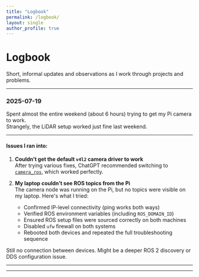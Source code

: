 ```yaml
---
title: "Logbook"
permalink: /logbook/
layout: single
author_profile: true
---
```


# Logbook

Short, informal updates and observations as I work through projects and problems.

---

### **2025-07-19**  
Spent almost the entire weekend (about 6 hours) trying to get my Pi camera to work.  
Strangely, the LiDAR setup worked just fine last weekend.

---

#### Issues I ran into:

1. **Couldn’t get the default `v4l2` camera driver to work**  
   After trying various fixes, ChatGPT recommended switching to [`camera_ros`](https://github.com/christianrauch/camera_ros.git), which worked perfectly.

2. **My laptop couldn’t see ROS topics from the Pi**  
   The camera node was running on the Pi, but no topics were visible on my laptop. Here's what I tried:
   - Confirmed IP-level connectivity (ping works both ways)
   - Verified ROS environment variables (including `ROS_DOMAIN_ID`)
   - Ensured ROS setup files were sourced correctly on both machines
   - Disabled `ufw` firewall on both systems
   - Rebooted both devices and repeated the full troubleshooting sequence

Still no connection between devices. Might be a deeper ROS 2 discovery or DDS configuration issue.

---
---

